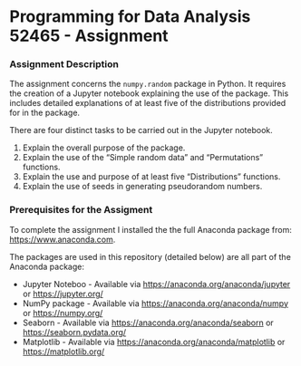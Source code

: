 # Programming for Data Analysis 52465 - Assignment

### Assignment Description
The assignment concerns the `numpy.random` package in Python. 
It requires the creation of a Jupyter notebook explaining the use of the package.
This includes detailed explanations of at least five of the distributions provided for in the package.

There are four distinct tasks to be carried out in the Jupyter notebook.
1. Explain the overall purpose of the package.
2. Explain the use of the “Simple random data” and “Permutations” functions.
3. Explain the use and purpose of at least five “Distributions” functions.
4. Explain the use of seeds in generating pseudorandom numbers.

### Prerequisites for the Assigment
To complete the assignment I installed the the full Anaconda package from: https://www.anaconda.com.

The packages are used in this repository (detailed below) are all part of the Anaconda package:
- Jupyter Noteboo - Available via https://anaconda.org/anaconda/jupyter or https://jupyter.org/
- NumPy package - Available via  https://anaconda.org/anaconda/numpy or https://numpy.org/
- Seaborn - Available via https://anaconda.org/anaconda/seaborn or https://seaborn.pydata.org/
- Matplotlib - Available via  https://anaconda.org/anaconda/matplotlib or https://matplotlib.org/
